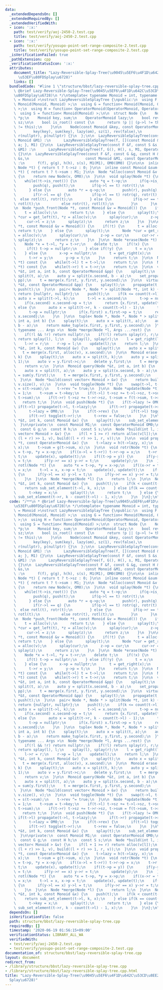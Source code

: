 ```yaml
---
data:
  _extendedDependsOn: []
  _extendedRequiredBy: []
  _extendedVerifiedWith:
  - icon: ':x:'
    path: test/verify/aoj-2450-2.test.cpp
    title: test/verify/aoj-2450-2.test.cpp
  - icon: ':x:'
    path: test/verify/yosupo-point-set-range-composite-2.test.cpp
    title: test/verify/yosupo-point-set-range-composite-2.test.cpp
  _isVerificationFailed: true
  _pathExtension: cpp
  _verificationStatusIcon: ':x:'
  attributes:
    document_title: "Lazy-Reversible-Splay-Tree(\u9045\u5EF6\u4F1D\u642C\u53CD\u8EE2\
      \u53EF\u80FDSplay\u6728)"
    links: []
  bundledCode: "#line 1 \"structure/bbst/lazy-reversible-splay-tree.cpp\"\n/**\n *\
    \ @brief Lazy-Reversible-Splay-Tree(\u9045\u5EF6\u4F1D\u642C\u53CD\u8EE2\u53EF\
    \u80FDSplay\u6728)\n */\ntemplate< typename Monoid = int, typename OperatorMonoid\
    \ = Monoid >\nstruct LazyReversibleSplayTree {\npublic:\n  using F = function<\
    \ Monoid(Monoid, Monoid) >;\n  using G = function< Monoid(Monoid, OperatorMonoid)\
    \ >;\n  using H = function< OperatorMonoid(OperatorMonoid, OperatorMonoid) >;\n\
    \  using S = function< Monoid(Monoid) >;\n\n  struct Node {\n    Node *l, *r,\
    \ *p;\n    Monoid key, sum;\n    OperatorMonoid lazy;\n    bool rev;\n    size_t\
    \ sz;\n\n    bool is_root() const {\n      return !p || (p->l != this && p->r\
    \ != this);\n    }\n\n    Node(const Monoid &key, const OperatorMonoid &om) :\n\
    \        key(key), sum(key), lazy(om), sz(1), rev(false),\n        l(nullptr),\
    \ r(nullptr), p(nullptr) {}\n  };\n\n  LazyReversibleSplayTree(const F &f, const\
    \ Monoid &M1) :\n      LazyReversibleSplayTree(f, [](const Monoid &a) { return\
    \ a; }, M1) {}\n\n  LazyReversibleSplayTree(const F &f, const S &s, const Monoid\
    \ &M1) :\n      LazyReversibleSplayTree(f, G(), H(), s, M1, OperatorMonoid())\
    \ {}\n\n  LazyReversibleSplayTree(const F &f, const G &g, const H &h, const S\
    \ &s,\n                          const Monoid &M1, const OperatorMonoid &OM0)\
    \ :\n      f(f), g(g), h(h), s(s), M1(M1), OM0(OM0) {}\n\n\n  inline size_t count(const\
    \ Node *t) { return t ? t->sz : 0; }\n\n  inline const Monoid &sum(const Node\
    \ *t) { return t ? t->sum : M1; }\n\n  Node *alloc(const Monoid &v = Monoid())\
    \ {\n    return new Node(v, OM0);\n  }\n\n  void splay(Node *t) {\n    push(t);\n\
    \    while(!t->is_root()) {\n      auto *q = t->p;\n      if(q->is_root()) {\n\
    \        push(q), push(t);\n        if(q->l == t) rotr(t);\n        else rotl(t);\n\
    \      } else {\n        auto *r = q->p;\n        push(r), push(q), push(t);\n\
    \        if(r->l == q) {\n          if(q->l == t) rotr(q), rotr(t);\n        \
    \  else rotl(t), rotr(t);\n        } else {\n          if(q->r == t) rotl(q),\
    \ rotl(t);\n          else rotr(t), rotl(t);\n        }\n      }\n    }\n  }\n\
    \n  Node *push_front(Node *t, const Monoid &v = Monoid()) {\n    if(!t) {\n  \
    \    t = alloc(v);\n      return t;\n    } else {\n      splay(t);\n      Node\
    \ *cur = get_left(t), *z = alloc(v);\n      splay(cur);\n      z->p = cur;\n \
    \     cur->l = z;\n      splay(z);\n      return z;\n    }\n  }\n\n  Node *push_back(Node\
    \ *t, const Monoid &v = Monoid()) {\n    if(!t) {\n      t = alloc(v);\n     \
    \ return t;\n    } else {\n      splay(t);\n      Node *cur = get_right(t), *z\
    \ = alloc(v);\n      splay(cur);\n      z->p = cur;\n      cur->r = z;\n     \
    \ splay(z);\n      return z;\n    }\n  }\n\n  Node *erase(Node *t) {\n    splay(t);\n\
    \    Node *x = t->l, *y = t->r;\n    delete t;\n    if(!x) {\n      t = y;\n \
    \     if(t) t->p = nullptr;\n    } else if(!y) {\n      t = x;\n      t->p = nullptr;\n\
    \    } else {\n      x->p = nullptr;\n      t = get_right(x);\n      splay(t);\n\
    \      t->r = y;\n      y->p = t;\n    }\n    return t;\n  }\n\n  Node *get_left(Node\
    \ *t) const {\n    while(t->l) t = t->l;\n    return t;\n  }\n\n  Node *get_right(Node\
    \ *t) const {\n    while(t->r) t = t->r;\n    return t;\n  }\n\n  void set_propagate(Node\
    \ *&t, int a, int b, const OperatorMonoid &pp) {\n    splay(t);\n    auto x =\
    \ split(t, a);\n    auto y = split(x.second, b - a);\n    set_propagate(y.first,\
    \ pp);\n    t = merge(x.first, y.first, y.second);\n  }\n\n  virtual void set_propagate(Node\
    \ *&t, const OperatorMonoid &pp) {\n    splay(t);\n    propagate(t, pp);\n   \
    \ push(t);\n  }\n\n  pair< Node *, Node * > split(Node *t, int k) {\n    if(!t)\
    \ return {nullptr, nullptr};\n    push(t);\n    if(k <= count(t->l)) {\n     \
    \ auto x = split(t->l, k);\n      t->l = x.second;\n      t->p = nullptr;\n  \
    \    if(x.second) x.second->p = t;\n      return {x.first, update(t)};\n    }\
    \ else {\n      auto x = split(t->r, k - count(t->l) - 1);\n      t->r = x.first;\n\
    \      t->p = nullptr;\n      if(x.first) x.first->p = t;\n      return {update(t),\
    \ x.second};\n    }\n  }\n\n  tuple< Node *, Node *, Node * > split3(Node *t,\
    \ int a, int b) {\n    splay(t);\n    auto x = split(t, a);\n    auto y = split(x.second,\
    \ b - a);\n    return make_tuple(x.first, y.first, y.second);\n  }\n\n  template<\
    \ typename ... Args >\n  Node *merge(Node *l, Args ...rest) {\n    Node *r = merge(rest...);\n\
    \    if(!l && !r) return nullptr;\n    if(!l) return splay(r), r;\n    if(!r)\
    \ return splay(l), l;\n    splay(l), splay(r);\n    l = get_right(l);\n    splay(l);\n\
    \    l->r = r;\n    r->p = l;\n    update(l);\n    return l;\n  }\n\n  void insert(Node\
    \ *&t, int k, const Monoid &v) {\n    splay(t);\n    auto x = split(t, k);\n \
    \   t = merge(x.first, alloc(v), x.second);\n  }\n\n  Monoid erase(Node *&t, int\
    \ k) {\n    splay(t);\n    auto x = split(t, k);\n    auto y = split(x.second,\
    \ 1);\n    auto v = y.first->c;\n    delete y.first;\n    t = merge(x.first, y.second);\n\
    \    return v;\n  }\n\n  Monoid query(Node *&t, int a, int b) {\n    splay(t);\n\
    \    auto x = split(t, a);\n    auto y = split(x.second, b - a);\n    auto ret\
    \ = sum(y.first);\n    t = merge(x.first, y.first, y.second);\n    return ret;\n\
    \  }\n\n  Node *build(const vector< Monoid > &v) {\n    return build(0, (int)\
    \ v.size(), v);\n  }\n\n  void toggle(Node *t) {\n    swap(t->l, t->r);\n    t->sum\
    \ = s(t->sum);\n    t->rev ^= true;\n  }\n\n  Node *update(Node *t) {\n    t->sz\
    \ = 1;\n    t->sum = t->key;\n    if(t->l) t->sz += t->l->sz, t->sum = f(t->l->sum,\
    \ t->sum);\n    if(t->r) t->sz += t->r->sz, t->sum = f(t->sum, t->r->sum);\n \
    \   return t;\n  }\n\n  void push(Node *t) {\n    if(t->lazy != OM0) {\n     \
    \ if(t->l) propagate(t->l, t->lazy);\n      if(t->r) propagate(t->r, t->lazy);\n\
    \      t->lazy = OM0;\n    }\n    if(t->rev) {\n      if(t->l) toggle(t->l);\n\
    \      if(t->r) toggle(t->r);\n      t->rev = false;\n    }\n  }\n\n  void set_element(Node\
    \ *&t, int k, const Monoid &x) {\n    splay(t);\n    sub_set_element(t, k, x);\n\
    \  }\n\nprivate:\n  const Monoid M1;\n  const OperatorMonoid OM0;\n  const F f;\n\
    \  const G g;\n  const H h;\n  const S s;\n\n  Node *build(int l, int r, const\
    \ vector< Monoid > &v) {\n    if(l + 1 >= r) return alloc(v[l]);\n    return merge(build(l,\
    \ (l + r) >> 1, v), build((l + r) >> 1, r, v));\n  }\n\n  void propagate(Node\
    \ *t, const OperatorMonoid &x) {\n    t->lazy = h(t->lazy, x);\n    t->key = g(t->key,\
    \ x);\n    t->sum = g(t->sum, x);\n  }\n\n  void rotr(Node *t) {\n    auto *x\
    \ = t->p, *y = x->p;\n    if((x->l = t->r)) t->r->p = x;\n    t->r = x, x->p =\
    \ t;\n    update(x), update(t);\n    if((t->p = y)) {\n      if(y->l == x) y->l\
    \ = t;\n      if(y->r == x) y->r = t;\n      update(y);\n    }\n  }\n\n  void\
    \ rotl(Node *t) {\n    auto *x = t->p, *y = x->p;\n    if((x->r = t->l)) t->l->p\
    \ = x;\n    t->l = x, x->p = t;\n    update(x), update(t);\n    if((t->p = y))\
    \ {\n      if(y->l == x) y->l = t;\n      if(y->r == x) y->r = t;\n      update(y);\n\
    \    }\n  }\n\n  Node *merge(Node *l) {\n    return l;\n  }\n\n  Node *sub_set_element(Node\
    \ *&t, int k, const Monoid &x) {\n    push(t);\n    if(k < count(t->l)) {\n  \
    \    return sub_set_element(t->l, k, x);\n    } else if(k == count(t->l)) {\n\
    \      t->key = x;\n      splay(t);\n      return t;\n    } else {\n      return\
    \ sub_set_element(t->r, k - count(t->l) - 1, x);\n    }\n  }\n};\n"
  code: "/**\n * @brief Lazy-Reversible-Splay-Tree(\u9045\u5EF6\u4F1D\u642C\u53CD\u8EE2\
    \u53EF\u80FDSplay\u6728)\n */\ntemplate< typename Monoid = int, typename OperatorMonoid\
    \ = Monoid >\nstruct LazyReversibleSplayTree {\npublic:\n  using F = function<\
    \ Monoid(Monoid, Monoid) >;\n  using G = function< Monoid(Monoid, OperatorMonoid)\
    \ >;\n  using H = function< OperatorMonoid(OperatorMonoid, OperatorMonoid) >;\n\
    \  using S = function< Monoid(Monoid) >;\n\n  struct Node {\n    Node *l, *r,\
    \ *p;\n    Monoid key, sum;\n    OperatorMonoid lazy;\n    bool rev;\n    size_t\
    \ sz;\n\n    bool is_root() const {\n      return !p || (p->l != this && p->r\
    \ != this);\n    }\n\n    Node(const Monoid &key, const OperatorMonoid &om) :\n\
    \        key(key), sum(key), lazy(om), sz(1), rev(false),\n        l(nullptr),\
    \ r(nullptr), p(nullptr) {}\n  };\n\n  LazyReversibleSplayTree(const F &f, const\
    \ Monoid &M1) :\n      LazyReversibleSplayTree(f, [](const Monoid &a) { return\
    \ a; }, M1) {}\n\n  LazyReversibleSplayTree(const F &f, const S &s, const Monoid\
    \ &M1) :\n      LazyReversibleSplayTree(f, G(), H(), s, M1, OperatorMonoid())\
    \ {}\n\n  LazyReversibleSplayTree(const F &f, const G &g, const H &h, const S\
    \ &s,\n                          const Monoid &M1, const OperatorMonoid &OM0)\
    \ :\n      f(f), g(g), h(h), s(s), M1(M1), OM0(OM0) {}\n\n\n  inline size_t count(const\
    \ Node *t) { return t ? t->sz : 0; }\n\n  inline const Monoid &sum(const Node\
    \ *t) { return t ? t->sum : M1; }\n\n  Node *alloc(const Monoid &v = Monoid())\
    \ {\n    return new Node(v, OM0);\n  }\n\n  void splay(Node *t) {\n    push(t);\n\
    \    while(!t->is_root()) {\n      auto *q = t->p;\n      if(q->is_root()) {\n\
    \        push(q), push(t);\n        if(q->l == t) rotr(t);\n        else rotl(t);\n\
    \      } else {\n        auto *r = q->p;\n        push(r), push(q), push(t);\n\
    \        if(r->l == q) {\n          if(q->l == t) rotr(q), rotr(t);\n        \
    \  else rotl(t), rotr(t);\n        } else {\n          if(q->r == t) rotl(q),\
    \ rotl(t);\n          else rotr(t), rotl(t);\n        }\n      }\n    }\n  }\n\
    \n  Node *push_front(Node *t, const Monoid &v = Monoid()) {\n    if(!t) {\n  \
    \    t = alloc(v);\n      return t;\n    } else {\n      splay(t);\n      Node\
    \ *cur = get_left(t), *z = alloc(v);\n      splay(cur);\n      z->p = cur;\n \
    \     cur->l = z;\n      splay(z);\n      return z;\n    }\n  }\n\n  Node *push_back(Node\
    \ *t, const Monoid &v = Monoid()) {\n    if(!t) {\n      t = alloc(v);\n     \
    \ return t;\n    } else {\n      splay(t);\n      Node *cur = get_right(t), *z\
    \ = alloc(v);\n      splay(cur);\n      z->p = cur;\n      cur->r = z;\n     \
    \ splay(z);\n      return z;\n    }\n  }\n\n  Node *erase(Node *t) {\n    splay(t);\n\
    \    Node *x = t->l, *y = t->r;\n    delete t;\n    if(!x) {\n      t = y;\n \
    \     if(t) t->p = nullptr;\n    } else if(!y) {\n      t = x;\n      t->p = nullptr;\n\
    \    } else {\n      x->p = nullptr;\n      t = get_right(x);\n      splay(t);\n\
    \      t->r = y;\n      y->p = t;\n    }\n    return t;\n  }\n\n  Node *get_left(Node\
    \ *t) const {\n    while(t->l) t = t->l;\n    return t;\n  }\n\n  Node *get_right(Node\
    \ *t) const {\n    while(t->r) t = t->r;\n    return t;\n  }\n\n  void set_propagate(Node\
    \ *&t, int a, int b, const OperatorMonoid &pp) {\n    splay(t);\n    auto x =\
    \ split(t, a);\n    auto y = split(x.second, b - a);\n    set_propagate(y.first,\
    \ pp);\n    t = merge(x.first, y.first, y.second);\n  }\n\n  virtual void set_propagate(Node\
    \ *&t, const OperatorMonoid &pp) {\n    splay(t);\n    propagate(t, pp);\n   \
    \ push(t);\n  }\n\n  pair< Node *, Node * > split(Node *t, int k) {\n    if(!t)\
    \ return {nullptr, nullptr};\n    push(t);\n    if(k <= count(t->l)) {\n     \
    \ auto x = split(t->l, k);\n      t->l = x.second;\n      t->p = nullptr;\n  \
    \    if(x.second) x.second->p = t;\n      return {x.first, update(t)};\n    }\
    \ else {\n      auto x = split(t->r, k - count(t->l) - 1);\n      t->r = x.first;\n\
    \      t->p = nullptr;\n      if(x.first) x.first->p = t;\n      return {update(t),\
    \ x.second};\n    }\n  }\n\n  tuple< Node *, Node *, Node * > split3(Node *t,\
    \ int a, int b) {\n    splay(t);\n    auto x = split(t, a);\n    auto y = split(x.second,\
    \ b - a);\n    return make_tuple(x.first, y.first, y.second);\n  }\n\n  template<\
    \ typename ... Args >\n  Node *merge(Node *l, Args ...rest) {\n    Node *r = merge(rest...);\n\
    \    if(!l && !r) return nullptr;\n    if(!l) return splay(r), r;\n    if(!r)\
    \ return splay(l), l;\n    splay(l), splay(r);\n    l = get_right(l);\n    splay(l);\n\
    \    l->r = r;\n    r->p = l;\n    update(l);\n    return l;\n  }\n\n  void insert(Node\
    \ *&t, int k, const Monoid &v) {\n    splay(t);\n    auto x = split(t, k);\n \
    \   t = merge(x.first, alloc(v), x.second);\n  }\n\n  Monoid erase(Node *&t, int\
    \ k) {\n    splay(t);\n    auto x = split(t, k);\n    auto y = split(x.second,\
    \ 1);\n    auto v = y.first->c;\n    delete y.first;\n    t = merge(x.first, y.second);\n\
    \    return v;\n  }\n\n  Monoid query(Node *&t, int a, int b) {\n    splay(t);\n\
    \    auto x = split(t, a);\n    auto y = split(x.second, b - a);\n    auto ret\
    \ = sum(y.first);\n    t = merge(x.first, y.first, y.second);\n    return ret;\n\
    \  }\n\n  Node *build(const vector< Monoid > &v) {\n    return build(0, (int)\
    \ v.size(), v);\n  }\n\n  void toggle(Node *t) {\n    swap(t->l, t->r);\n    t->sum\
    \ = s(t->sum);\n    t->rev ^= true;\n  }\n\n  Node *update(Node *t) {\n    t->sz\
    \ = 1;\n    t->sum = t->key;\n    if(t->l) t->sz += t->l->sz, t->sum = f(t->l->sum,\
    \ t->sum);\n    if(t->r) t->sz += t->r->sz, t->sum = f(t->sum, t->r->sum);\n \
    \   return t;\n  }\n\n  void push(Node *t) {\n    if(t->lazy != OM0) {\n     \
    \ if(t->l) propagate(t->l, t->lazy);\n      if(t->r) propagate(t->r, t->lazy);\n\
    \      t->lazy = OM0;\n    }\n    if(t->rev) {\n      if(t->l) toggle(t->l);\n\
    \      if(t->r) toggle(t->r);\n      t->rev = false;\n    }\n  }\n\n  void set_element(Node\
    \ *&t, int k, const Monoid &x) {\n    splay(t);\n    sub_set_element(t, k, x);\n\
    \  }\n\nprivate:\n  const Monoid M1;\n  const OperatorMonoid OM0;\n  const F f;\n\
    \  const G g;\n  const H h;\n  const S s;\n\n  Node *build(int l, int r, const\
    \ vector< Monoid > &v) {\n    if(l + 1 >= r) return alloc(v[l]);\n    return merge(build(l,\
    \ (l + r) >> 1, v), build((l + r) >> 1, r, v));\n  }\n\n  void propagate(Node\
    \ *t, const OperatorMonoid &x) {\n    t->lazy = h(t->lazy, x);\n    t->key = g(t->key,\
    \ x);\n    t->sum = g(t->sum, x);\n  }\n\n  void rotr(Node *t) {\n    auto *x\
    \ = t->p, *y = x->p;\n    if((x->l = t->r)) t->r->p = x;\n    t->r = x, x->p =\
    \ t;\n    update(x), update(t);\n    if((t->p = y)) {\n      if(y->l == x) y->l\
    \ = t;\n      if(y->r == x) y->r = t;\n      update(y);\n    }\n  }\n\n  void\
    \ rotl(Node *t) {\n    auto *x = t->p, *y = x->p;\n    if((x->r = t->l)) t->l->p\
    \ = x;\n    t->l = x, x->p = t;\n    update(x), update(t);\n    if((t->p = y))\
    \ {\n      if(y->l == x) y->l = t;\n      if(y->r == x) y->r = t;\n      update(y);\n\
    \    }\n  }\n\n  Node *merge(Node *l) {\n    return l;\n  }\n\n  Node *sub_set_element(Node\
    \ *&t, int k, const Monoid &x) {\n    push(t);\n    if(k < count(t->l)) {\n  \
    \    return sub_set_element(t->l, k, x);\n    } else if(k == count(t->l)) {\n\
    \      t->key = x;\n      splay(t);\n      return t;\n    } else {\n      return\
    \ sub_set_element(t->r, k - count(t->l) - 1, x);\n    }\n  }\n};\n"
  dependsOn: []
  isVerificationFile: false
  path: structure/bbst/lazy-reversible-splay-tree.cpp
  requiredBy: []
  timestamp: '2020-06-19 01:56:15+09:00'
  verificationStatus: LIBRARY_ALL_WA
  verifiedWith:
  - test/verify/aoj-2450-2.test.cpp
  - test/verify/yosupo-point-set-range-composite-2.test.cpp
documentation_of: structure/bbst/lazy-reversible-splay-tree.cpp
layout: document
redirect_from:
- /library/structure/bbst/lazy-reversible-splay-tree.cpp
- /library/structure/bbst/lazy-reversible-splay-tree.cpp.html
title: "Lazy-Reversible-Splay-Tree(\u9045\u5EF6\u4F1D\u642C\u53CD\u8EE2\u53EF\u80FD\
  Splay\u6728)"
---
```

